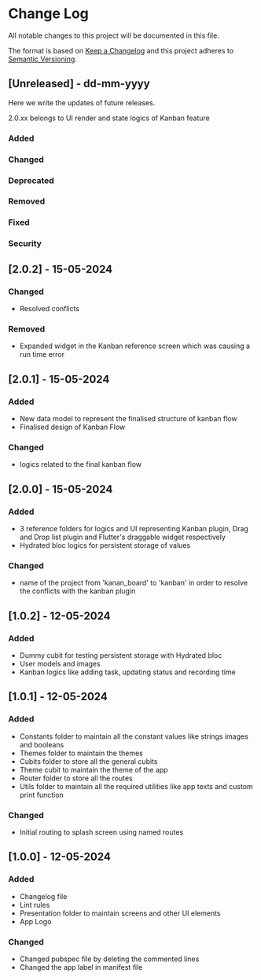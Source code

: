 # Change Log
All notable changes to this project will be documented in this file.

The format is based on [Keep a Changelog](http://keepachangelog.com/)
and this project adheres to [Semantic Versioning](http://semver.org/).

## [Unreleased] - dd-mm-yyyy
Here we write the updates of future releases.

2.0.xx belongs to UI render and state logics of Kanban feature

### Added

### Changed

### Deprecated

### Removed

### Fixed

### Security






## [2.0.2] - 15-05-2024

### Changed
- Resolved conflicts

### Removed
- Expanded widget in the Kanban reference screen which was causing a run time error



## [2.0.1] - 15-05-2024

### Added
- New data model to represent the finalised structure of kanban flow
- Finalised design of Kanban Flow

### Changed
- logics related to the final kanban flow



## [2.0.0] - 15-05-2024

### Added
- 3 reference folders for logics and UI representing Kanban plugin, Drag and Drop list plugin and Flutter's draggable widget respectively
- Hydrated bloc logics for persistent storage of values

### Changed
- name of the project from 'kanan_board' to 'kanban' in order to resolve the conflicts with the kanban plugin





## [1.0.2] - 12-05-2024

### Added
- Dummy cubit for testing persistent storage with Hydrated bloc
- User models and images
- Kanban logics like adding task, updating status and recording time



## [1.0.1] - 12-05-2024

### Added
- Constants folder to maintain all the constant values like strings images and booleans
- Themes folder to maintain the themes
- Cubits folder to store all the general cubits
- Theme cubit to maintain the theme of the app
- Router folder to store all the routes
- Utils folder to maintain all the required utilities like app texts and custom print function

### Changed
- Initial routing to splash screen using named routes



## [1.0.0] - 12-05-2024

### Added
- Changelog file
- Lint rules
- Presentation folder to maintain screens and other UI elements
- App Logo

### Changed
- Changed pubspec file by deleting the commented lines
- Changed the app label in manifest file